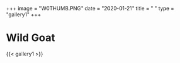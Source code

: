 +++
image = "W0THUMB.PNG"
date = "2020-01-21"
title = " "
type = "gallery1"
+++

# Wild Goat
<!-- {{< vimeo 685374412 >}} -->
{{< gallery1 >}}   
#

<!-- To Qoalas project αναφέρεται σε µια επινοηµένη µορφή ζωής που	µπορεί να
οικειοποιείται και να προσαρτεί πάνω της οτιδήποτε επιθυµεί. Το project
περιλαμβάνει κεραµικά γλυπτά, κέρινα γλυπτά, ψηφιακά γλυπτά, φωτογραφίες
και ψηφιακές εκτυπώσεις.
 -->


<!-- The [Grand Canyon](https://en.wikipedia.org/w/index.php?title=Grand_Canyon&oldid=952699432)  -->

